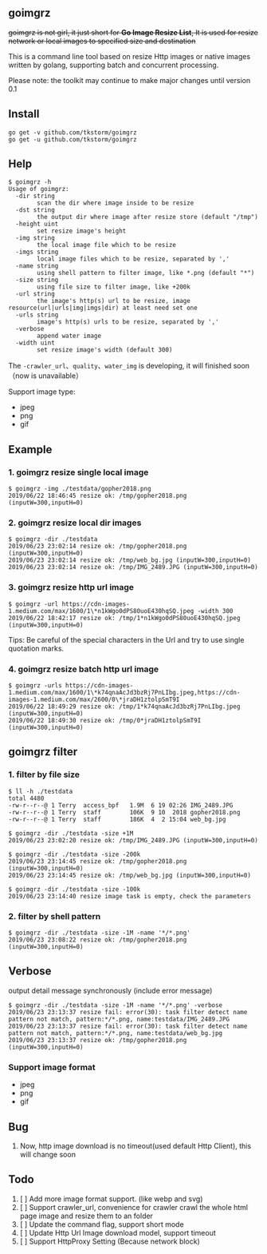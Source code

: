 ## goimgrz
~~goimgrz is not girl, it just short for **Go Image Resize List**, It is used for
resize network or local images to specified size and destination~~

This is a command line tool based on resize Http images or native images written by golang, supporting batch and concurrent processing.

Please note: the toolkit may continue to make major changes until version 0.1

## Install
```
go get -v github.com/tkstorm/goimgrz
go get -u github.com/tkstorm/goimgrz
```

## Help
```
$ goimgrz -h
Usage of goimgrz:
  -dir string
    	scan the dir where image inside to be resize
  -dst string
    	the output dir where image after resize store (default "/tmp")
  -height uint
    	set resize image's height
  -img string
    	the local image file which to be resize
  -imgs string
    	local image files which to be resize, separated by ','
  -name string
    	using shell pattern to filter image, like *.png (default "*")
  -size string
    	using file size to filter image, like +200k
  -url string
    	the image's http(s) url to be resize, image resource(url|urls|img|imgs|dir) at least need set one
  -urls string
    	image's http(s) urls to be resize, separated by ','
  -verbose
    	append water image
  -width uint
    	set resize image's width (default 300)
```



The `-crawler_url`、`quality`、`water_img` is developing, it will finished 
soon（now is unavailable）

Support image type:

- jpeg
- png
- gif

## Example

### 1. goimgrz resize single local image
```
$ goimgrz -img ./testdata/gopher2018.png
2019/06/22 18:46:45 resize ok: /tmp/gopher2018.png (inputW=300,inputH=0)
```

### 2. goimgrz resize local dir images
```
$ goimgrz -dir ./testdata
2019/06/23 23:02:14 resize ok: /tmp/gopher2018.png (inputW=300,inputH=0)
2019/06/23 23:02:14 resize ok: /tmp/web_bg.jpg (inputW=300,inputH=0)
2019/06/23 23:02:14 resize ok: /tmp/IMG_2489.JPG (inputW=300,inputH=0)
```

### 3. goimgrz resize http url image
```
$ goimgrz -url https://cdn-images-1.medium.com/max/1600/1\*n1kWgo0dPS80uoE430hqSQ.jpeg -width 300
2019/06/22 18:42:17 resize ok: /tmp/1*n1kWgo0dPS80uoE430hqSQ.jpeg (inputW=300,inputH=0)
```

Tips: Be careful of the special characters in the Url and try to use single quotation marks.

### 4. goimgrz resize batch http url image
```
$ goimgrz -urls https://cdn-images-1.medium.com/max/1600/1\*k74qnaAcJd3bzRj7PnLIbg.jpeg,https://cdn-images-1.medium.com/max/2600/0\*jraDH1ztolpSmT9I
2019/06/22 18:49:29 resize ok: /tmp/1*k74qnaAcJd3bzRj7PnLIbg.jpeg (inputW=300,inputH=0)
2019/06/22 18:49:30 resize ok: /tmp/0*jraDH1ztolpSmT9I (inputW=300,inputH=0)
```

## goimgrz filter

### 1. filter by file size
```
$ ll -h ./testdata
total 4480
-rw-r--r--@ 1 Terry  access_bpf   1.9M  6 19 02:26 IMG_2489.JPG
-rw-r--r--@ 1 Terry  staff        106K  9 10  2018 gopher2018.png
-rw-r--r--@ 1 Terry  staff        186K  4  2 15:04 web_bg.jpg

$ goimgrz -dir ./testdata -size +1M
2019/06/23 23:02:20 resize ok: /tmp/IMG_2489.JPG (inputW=300,inputH=0)

$ goimgrz -dir ./testdata -size -200k
2019/06/23 23:14:45 resize ok: /tmp/gopher2018.png (inputW=300,inputH=0)
2019/06/23 23:14:45 resize ok: /tmp/web_bg.jpg (inputW=300,inputH=0)

$ goimgrz -dir ./testdata -size -100k
2019/06/23 23:14:40 resize image task is empty, check the parameters
```

### 2. filter by shell pattern 
```
$ goimgrz -dir ./testdata -size -1M -name '*/*.png'
2019/06/23 23:08:22 resize ok: /tmp/gopher2018.png (inputW=300,inputH=0)
```

## Verbose
output detail message synchronously (include error message)

```
$ goimgrz -dir ./testdata -size -1M -name '*/*.png' -verbose
2019/06/23 23:13:37 resize fail: error(30): task filter detect name pattern not match, pattern:*/*.png, name:testdata/IMG_2489.JPG
2019/06/23 23:13:37 resize fail: error(30): task filter detect name pattern not match, pattern:*/*.png, name:testdata/web_bg.jpg
2019/06/23 23:13:37 resize ok: /tmp/gopher2018.png (inputW=300,inputH=0)
```

### Support image format
- jpeg
- png
- gif

## Bug
1. Now, http image download is no timeout(used default Http Client), this will change soon

## Todo
1. [ ] Add more image format support. (like webp and svg)
2. [ ] Support crawler_url, convenience for crawler crawl the whole html page
   image and resize them to an folder
3. [ ] Update the command flag, support short mode
4. [ ] Update Http Url Image download model, support timeout
5. [ ] Support HttpProxy Setting (Because network block)
